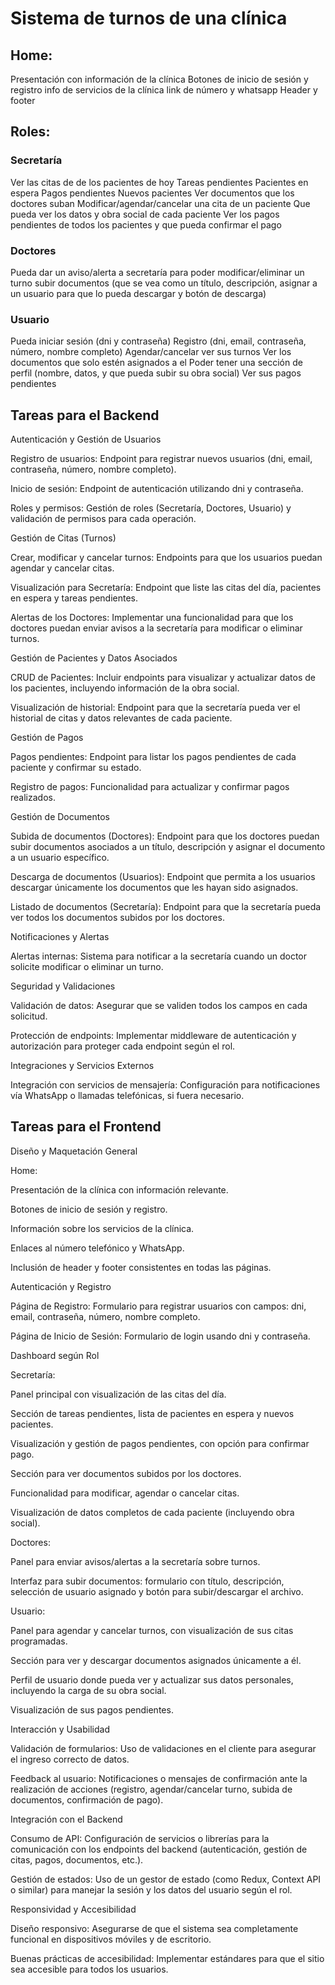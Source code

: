 # Sistema de turnos de una clínica


## Home:

Presentación con información de la clínica
Botones de inicio de sesión y registro
info de servicios de la clínica
link de número y whatsapp
Header y footer

## Roles:

### Secretaría
Ver las citas de de los pacientes de hoy
Tareas pendientes
Pacientes en espera
Pagos pendientes
Nuevos pacientes
Ver documentos que los doctores suban
Modificar/agendar/cancelar una cita de un paciente
Que pueda ver los datos y obra social de cada paciente
Ver los pagos pendientes de todos los pacientes y que pueda confirmar el pago

### Doctores
Pueda dar un aviso/alerta a secretaría para poder modificar/eliminar un turno
subir documentos (que se vea como un título, descripción, asignar a un usuario para que lo pueda descargar y botón de descarga)

### Usuario
Pueda iniciar sesión (dni y contraseña)
Registro (dni, email, contraseña, número, nombre completo)
Agendar/cancelar ver sus turnos
Ver los documentos que solo estén asignados a el
Poder tener una sección de perfil (nombre, datos, y que pueda subir su obra social)
Ver sus pagos pendientes


## Tareas para el Backend
Autenticación y Gestión de Usuarios

Registro de usuarios: Endpoint para registrar nuevos usuarios (dni, email, contraseña, número, nombre completo).

Inicio de sesión: Endpoint de autenticación utilizando dni y contraseña.

Roles y permisos: Gestión de roles (Secretaría, Doctores, Usuario) y validación de permisos para cada operación.

Gestión de Citas (Turnos)

Crear, modificar y cancelar turnos: Endpoints para que los usuarios puedan agendar y cancelar citas.

Visualización para Secretaría: Endpoint que liste las citas del día, pacientes en espera y tareas pendientes.

Alertas de los Doctores: Implementar una funcionalidad para que los doctores puedan enviar avisos a la secretaría para modificar o eliminar turnos.

Gestión de Pacientes y Datos Asociados

CRUD de Pacientes: Incluir endpoints para visualizar y actualizar datos de los pacientes, incluyendo información de la obra social.

Visualización de historial: Endpoint para que la secretaría pueda ver el historial de citas y datos relevantes de cada paciente.

Gestión de Pagos

Pagos pendientes: Endpoint para listar los pagos pendientes de cada paciente y confirmar su estado.

Registro de pagos: Funcionalidad para actualizar y confirmar pagos realizados.

Gestión de Documentos

Subida de documentos (Doctores): Endpoint para que los doctores puedan subir documentos asociados a un título, descripción y asignar el documento a un usuario específico.

Descarga de documentos (Usuarios): Endpoint que permita a los usuarios descargar únicamente los documentos que les hayan sido asignados.

Listado de documentos (Secretaría): Endpoint para que la secretaría pueda ver todos los documentos subidos por los doctores.

Notificaciones y Alertas

Alertas internas: Sistema para notificar a la secretaría cuando un doctor solicite modificar o eliminar un turno.

Seguridad y Validaciones

Validación de datos: Asegurar que se validen todos los campos en cada solicitud.

Protección de endpoints: Implementar middleware de autenticación y autorización para proteger cada endpoint según el rol.

Integraciones y Servicios Externos

Integración con servicios de mensajería: Configuración para notificaciones vía WhatsApp o llamadas telefónicas, si fuera necesario.

## Tareas para el Frontend
Diseño y Maquetación General

Home:

Presentación de la clínica con información relevante.

Botones de inicio de sesión y registro.

Información sobre los servicios de la clínica.

Enlaces al número telefónico y WhatsApp.

Inclusión de header y footer consistentes en todas las páginas.

Autenticación y Registro

Página de Registro: Formulario para registrar usuarios con campos: dni, email, contraseña, número, nombre completo.

Página de Inicio de Sesión: Formulario de login usando dni y contraseña.

Dashboard según Rol

Secretaría:

Panel principal con visualización de las citas del día.

Sección de tareas pendientes, lista de pacientes en espera y nuevos pacientes.

Visualización y gestión de pagos pendientes, con opción para confirmar pago.

Sección para ver documentos subidos por los doctores.

Funcionalidad para modificar, agendar o cancelar citas.

Visualización de datos completos de cada paciente (incluyendo obra social).

Doctores:

Panel para enviar avisos/alertas a la secretaría sobre turnos.

Interfaz para subir documentos: formulario con título, descripción, selección de usuario asignado y botón para subir/descargar el archivo.

Usuario:

Panel para agendar y cancelar turnos, con visualización de sus citas programadas.

Sección para ver y descargar documentos asignados únicamente a él.

Perfil de usuario donde pueda ver y actualizar sus datos personales, incluyendo la carga de su obra social.

Visualización de sus pagos pendientes.

Interacción y Usabilidad

Validación de formularios: Uso de validaciones en el cliente para asegurar el ingreso correcto de datos.

Feedback al usuario: Notificaciones o mensajes de confirmación ante la realización de acciones (registro, agendar/cancelar turno, subida de documentos, confirmación de pago).

Integración con el Backend

Consumo de API: Configuración de servicios o librerías para la comunicación con los endpoints del backend (autenticación, gestión de citas, pagos, documentos, etc.).

Gestión de estados: Uso de un gestor de estado (como Redux, Context API o similar) para manejar la sesión y los datos del usuario según el rol.

Responsividad y Accesibilidad

Diseño responsivo: Asegurarse de que el sistema sea completamente funcional en dispositivos móviles y de escritorio.

Buenas prácticas de accesibilidad: Implementar estándares para que el sitio sea accesible para todos los usuarios.

